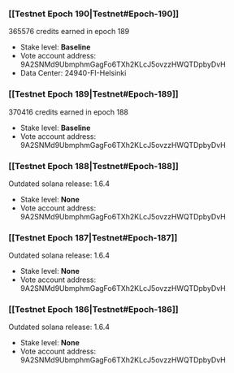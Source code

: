 ### [[Testnet Epoch 190|Testnet#Epoch-190]]
365576 credits earned in epoch 189
* Stake level: **Baseline**
* Vote account address: 9A2SNMd9UbmphmGagFo6TXh2KLcJ5ovzzHWQTDpbyDvH
* Data Center: 24940-FI-Helsinki
### [[Testnet Epoch 189|Testnet#Epoch-189]]
370416 credits earned in epoch 188
* Stake level: **Baseline**
* Vote account address: 9A2SNMd9UbmphmGagFo6TXh2KLcJ5ovzzHWQTDpbyDvH
### [[Testnet Epoch 188|Testnet#Epoch-188]]
Outdated solana release: 1.6.4
* Stake level: **None**
* Vote account address: 9A2SNMd9UbmphmGagFo6TXh2KLcJ5ovzzHWQTDpbyDvH
### [[Testnet Epoch 187|Testnet#Epoch-187]]
Outdated solana release: 1.6.4
* Stake level: **None**
* Vote account address: 9A2SNMd9UbmphmGagFo6TXh2KLcJ5ovzzHWQTDpbyDvH
### [[Testnet Epoch 186|Testnet#Epoch-186]]
Outdated solana release: 1.6.4
* Stake level: **None**
* Vote account address: 9A2SNMd9UbmphmGagFo6TXh2KLcJ5ovzzHWQTDpbyDvH